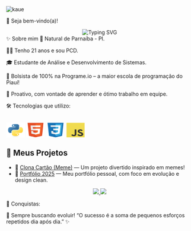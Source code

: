 <img src="https://i.ibb.co/Y7PX6dXF/1742682225113.png" alt="kaue" border="0" border-radius="50px">

👋 Seja bem-vindo(a)!
<div align="center"> <img src="https://readme-typing-svg.herokuapp.com?font=Fira+Code&size=24&pause=1000&color=00FF00&center=true&vCenter=true&width=435&lines=Desenvolvedor+em+Evolução!;Amante+da+Tecnologia!;Proativo+e+Determinado!+🚀" alt="Typing SVG" /> </div>
✨ Sobre mim
📍 Natural de Parnaíba - PI.

🧑‍💻 Tenho 21 anos e sou PCD.

🎓 Estudante de Análise e Desenvolvimento de Sistemas.

🥇 Bolsista de 100% na Programe.io – a maior escola de programação do Piauí!

💬 Proativo, com vontade de aprender e ótimo trabalho em equipe.

🛠️ Tecnologias que utilizo:
<div style="display: inline_block"><br> <img align="center" alt="Python" height="40" width="50" src="https://raw.githubusercontent.com/devicons/devicon/master/icons/python/python-original.svg"> <img align="center" alt="HTML" height="40" width="50" src="https://raw.githubusercontent.com/devicons/devicon/master/icons/html5/html5-original.svg"> <img align="center" alt="CSS" height="40" width="50" src="https://raw.githubusercontent.com/devicons/devicon/master/icons/css3/css3-original.svg"> <img align="center" alt="JavaScript" height="40" width="50" src="https://raw.githubusercontent.com/devicons/devicon/master/icons/javascript/javascript-original.svg"> </div>

## 🚀 Meus Projetos

- 🎯 [Clona Cartão (Meme)](https://kauevictor30.github.io/colona-cartao-meme-project/) — Um projeto divertido inspirado em memes!
- 💼 [Portfólio 2025](https://kauevictor30.github.io/Portfolio_kaue_2025/) — Meu portfólio pessoal, com foco em evolução e design clean.


<div align="center">
  <a href="https://github.com/kauevictor30">
    <img height="180em" src="https://github-readme-stats.vercel.app/api?username=kauevictor30&show_icons=true&theme=radical&include_all_commits=true&count_private=true"/>
    <img height="180em" src="https://github-readme-stats.vercel.app/api/top-langs/?username=kauevictor30&layout=compact&langs_count=7&theme=radical"/>
  </a>
</div>

📢 Conquistas:

🚀 Sempre buscando evoluir!
“O sucesso é a soma de pequenos esforços repetidos dia após dia.” ✨
